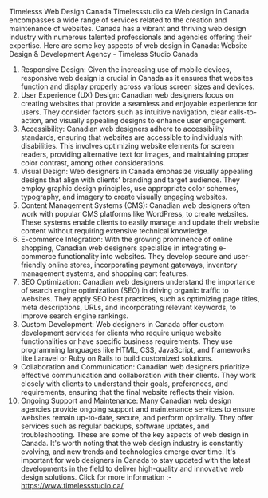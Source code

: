 Timelesss Web Design Canada
Timelessstudio.ca
Web design in Canada encompasses a wide range of services related to the creation and maintenance of websites. Canada has a vibrant and thriving web design industry with numerous talented professionals and agencies offering their expertise. Here are some key aspects of web design in Canada:
Website Design & Development Agency - Timeless Studio Canada
1.	Responsive Design: Given the increasing use of mobile devices, responsive web design is crucial in Canada as it ensures that websites function and display properly across various screen sizes and devices.
2.	User Experience (UX) Design: Canadian web designers focus on creating websites that provide a seamless and enjoyable experience for users. They consider factors such as intuitive navigation, clear calls-to-action, and visually appealing designs to enhance user engagement.
3.	Accessibility: Canadian web designers adhere to accessibility standards, ensuring that websites are accessible to individuals with disabilities. This involves optimizing website elements for screen readers, providing alternative text for images, and maintaining proper color contrast, among other considerations.
4.	Visual Design: Web designers in Canada emphasize visually appealing designs that align with clients' branding and target audience. They employ graphic design principles, use appropriate color schemes, typography, and imagery to create visually engaging websites.
5.	Content Management Systems (CMS): Canadian web designers often work with popular CMS platforms like WordPress, to create websites. These systems enable clients to easily manage and update their website content without requiring extensive technical knowledge.
6.	E-commerce Integration: With the growing prominence of online shopping, Canadian web designers specialize in integrating e-commerce functionality into websites. They develop secure and user-friendly online stores, incorporating payment gateways, inventory management systems, and shopping cart features.
7.	SEO Optimization: Canadian web designers understand the importance of search engine optimization (SEO) in driving organic traffic to websites. They apply SEO best practices, such as optimizing page titles, meta descriptions, URLs, and incorporating relevant keywords, to improve search engine rankings.
8.	Custom Development: Web designers in Canada offer custom development services for clients who require unique website functionalities or have specific business requirements. They use programming languages like HTML, CSS, JavaScript, and frameworks like Laravel or Ruby on Rails to build customized solutions.
9.	Collaboration and Communication: Canadian web designers prioritize effective communication and collaboration with their clients. They work closely with clients to understand their goals, preferences, and requirements, ensuring that the final website reflects their vision.
10.	Ongoing Support and Maintenance: Many Canadian web design agencies provide ongoing support and maintenance services to ensure websites remain up-to-date, secure, and perform optimally. They offer services such as regular backups, software updates, and troubleshooting.
These are some of the key aspects of web design in Canada. It's worth noting that the web design industry is constantly evolving, and new trends and technologies emerge over time. It's important for web designers in Canada to stay updated with the latest developments in the field to deliver high-quality and innovative web design solutions.
Click for more information :- https://www.timelessstudio.ca/ 

